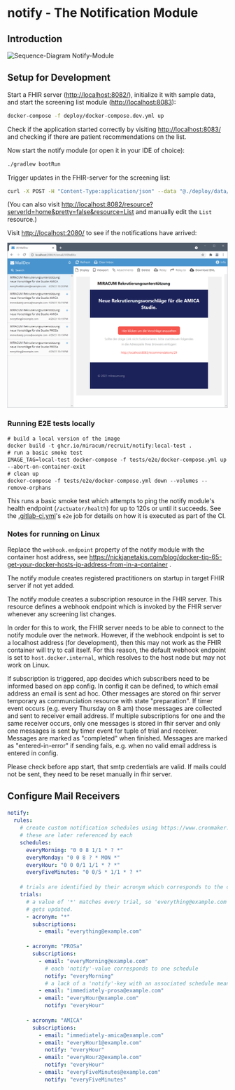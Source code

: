 # notify - The Notification Module

## Introduction

![Sequence-Diagram Notify-Module](docs/img/png/MiracumUc1RecruitNotifyDynamisch.png "Sequence-Diagram Notify-Module")


## Setup for Development

Start a FHIR server (<http://localhost:8082/>), initialize it with sample data, and start the
screening list module (<http://localhost:8083>):

```sh
docker-compose -f deploy/docker-compose.dev.yml up
```

Check if the application started correctly by visiting <http://localhost:8083/> and checking if
there are patient recommendations on the list.

Now start the notify module (or open it in your IDE of choice):

```sh
./gradlew bootRun
```

Trigger updates in the FHIR-server for the screening list:

```sh
curl -X POST -H "Content-Type:application/json" --data "@./deploy/data/screening-list-sample.json" http://localhost:8082/fhir
```

(You can also visit <http://localhost:8082/resource?serverId=home&pretty=false&resource=List> and
manually edit the `List` resource.)

Visit <http://localhost:2080/> to see if the notifications have arrived:

![MailDev Screenshot](docs/img/maildev-screenshot.png "MailDev Screenshot")

### Running E2E tests locally

```shell
# build a local version of the image
docker build -t ghcr.io/miracum/recruit/notify:local-test .
# run a basic smoke test
IMAGE_TAG=local-test docker-compose -f tests/e2e/docker-compose.yml up --abort-on-container-exit
# clean up
docker-compose -f tests/e2e/docker-compose.yml down --volumes --remove-orphans
```

This runs a basic smoke test which attempts to ping the notify module's health
endpoint (`/actuator/health`) for up to 120s or until it succeeds. See
the [.gitlab-ci.yml](.gitlab-ci.yml)'s `e2e` job for details on how it is executed as part of the
CI.

### Notes for running on Linux

Replace the `webhook.endpoint` property of the notify module with the container host address,
see <https://nickjanetakis.com/blog/docker-tip-65-get-your-docker-hosts-ip-address-from-in-a-container>
.

The notify module creates registered practitioners on startup in target FHIR server if not yet
added.

The notify module creates a subscription resource in the FHIR server. This resource defines a
webhook endpoint which is invoked by the FHIR server whenever any screening list changes.

In order for this to work, the FHIR server needs to be able to connect to the notify module over the
network. However, if the webhook endpoint is set to a localhost address (for development), then this
may not work as the FHIR container will try to call itself. For this reason, the default webhook
endpoint is set to `host.docker.internal`, which resolves to the host node but may not work on
Linux.

If subscription is triggered, app decides which subscribers need to be informed based on app config.
In config it can be defined, to which email address an email is sent ad hoc. Other messages are
stored on fhir server temporary as communciation resource with state "preparation". If timer event
occurs (e.g. every Thursday on 8 am) those messages are collected and sent to receiver email
address. If multiple subscriptions for one and the same receiver occurs, only one messages is stored
in fhir server and only one messages is sent by timer event for tuple of trial and receiver.
Messages are marked as "completed" when finished. Messages are marked as "entered-in-error" if
sending fails, e.g. when no valid email address is entered in config.

Please check before app start, that smtp credentials are valid. If mails could not be sent, they
need to be reset manually in fhir server.

## Configure Mail Receivers

```yaml
notify:
  rules:
    # create custom notification schedules using https://www.cronmaker.com
    # these are later referenced by each
    schedules:
      everyMorning: "0 0 8 1/1 * ? *"
      everyMonday: "0 0 8 ? * MON *"
      everyHour: "0 0 0/1 1/1 * ? *"
      everyFiveMinutes: "0 0/5 * 1/1 * ? *"

    # trials are identified by their acronym which corresponds to the cohort's title in atlas or the "[acronym=XYZ]" tag
    trials:
      # a value of '*' matches every trial, so 'everything@example.com' will receive an email whenever any screeninglist
      # gets updated.
      - acronym: "*"
        subscriptions:
          - email: "everything@example.com"

      - acronym: "PROSa"
        subscriptions:
          - email: "everyMorning@example.com"
            # each 'notify'-value corresponds to one schedule
            notify: "everyMorning"
            # a lack of a 'notify'-key with an associated schedule means that the user will be notified immediately.
          - email: "immediately-prosa@example.com"
          - email: "everyHour@example.com"
            notify: "everyHour"

      - acronym: "AMICA"
        subscriptions:
          - email: "immediately-amica@example.com"
          - email: "everyHour1@example.com"
            notify: "everyHour"
          - email: "everyHour2@example.com"
            notify: "everyHour"
          - email: "everyFiveMinutes@example.com"
            notify: "everyFiveMinutes"
```
